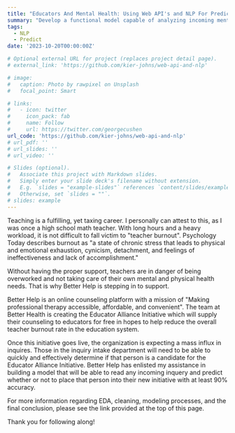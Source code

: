 ```yaml
---
title: "Educators And Mental Health: Using Web API's and NLP For Predicting"
summary: "Develop a functional model capable of analyzing incoming mental health service inquiries to predict the eligibility of customers for the Better Help-created Educator Alliance Initiative. _Note: The reference to collaboration with Better Help is fictional and was solely intended for project-related purposes._"
tags:
  - NLP
  - Predict
date: '2023-10-20T00:00:00Z'

# Optional external URL for project (replaces project detail page).
# external_link: 'https://github.com/kier-johns/web-api-and-nlp'

# image:
#   caption: Photo by rawpixel on Unsplash
#   focal_point: Smart

# links:
#   - icon: twitter
#     icon_pack: fab
#     name: Follow
#     url: https://twitter.com/georgecushen
url_code: 'https://github.com/kier-johns/web-api-and-nlp'
# url_pdf: ''
# url_slides: ''
# url_video: ''

# Slides (optional).
#   Associate this project with Markdown slides.
#   Simply enter your slide deck's filename without extension.
#   E.g. `slides = "example-slides"` references `content/slides/example-slides.md`.
#   Otherwise, set `slides = ""`.
# slides: example
---
```


Teaching is a fulfilling, yet taxing career. I personally can attest to this, as I was once a high school math teacher. With long hours and a heavy workload, it is not difficult to fall victim to "teacher burnout". Psychology Today describes burnout as "a state of chronic stress that leads to physical and emotional exhaustion, cynicism, detachment, and feelings of ineffectiveness and lack of accomplishment." 

Without having the proper support, teachers are in danger of being overworked and not taking care of their own mental and physical health needs. That is why Better Help is stepping in to support. 

Better Help is an online counseling platform with a mission of "Making professional therapy accessible, affordable, and convenient". The team at Better Health is creating the Educator Alliance Initiative which will supply their counseling to educators for free in hopes to help reduce the overall teacher burnout rate in the education system. 

Once this initiative goes live, the organization is expecting a mass influx in inquires. Those in the inquiry intake department will need to be able to quickly and effectively determine if that person is a candidate for the Educator Alliance Initiative. Better Help has enlisted my assistance in building a model that will be able to read any incoming inquery and predict whether or not to place that person into their new initiative with at least 90% accuracy.

For more information regarding EDA, cleaning, modeling processes, and the final conclusion, please see the link provided at the top of this page.

Thank you for following along!